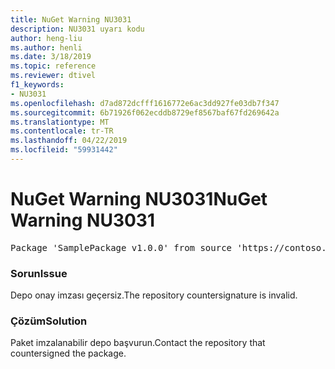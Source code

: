 ```yaml
---
title: NuGet Warning NU3031
description: NU3031 uyarı kodu
author: heng-liu
ms.author: henli
ms.date: 3/18/2019
ms.topic: reference
ms.reviewer: dtivel
f1_keywords:
- NU3031
ms.openlocfilehash: d7ad872dcfff1616772e6ac3dd927fe03db7f347
ms.sourcegitcommit: 6b71926f062ecddb8729ef8567baf67fd269642a
ms.translationtype: MT
ms.contentlocale: tr-TR
ms.lasthandoff: 04/22/2019
ms.locfileid: "59931442"
---
```

# <a name="nuget-warning-nu3031"></a><span data-ttu-id="81e3b-103">NuGet Warning NU3031</span><span class="sxs-lookup"><span data-stu-id="81e3b-103">NuGet Warning NU3031</span></span>

<pre>Package 'SamplePackage v1.0.0' from source 'https://contoso.com/index.json': The repository countersignature is invalid.</pre>

### <a name="issue"></a><span data-ttu-id="81e3b-104">Sorun</span><span class="sxs-lookup"><span data-stu-id="81e3b-104">Issue</span></span>

<span data-ttu-id="81e3b-105">Depo onay imzası geçersiz.</span><span class="sxs-lookup"><span data-stu-id="81e3b-105">The repository countersignature is invalid.</span></span>


### <a name="solution"></a><span data-ttu-id="81e3b-106">Çözüm</span><span class="sxs-lookup"><span data-stu-id="81e3b-106">Solution</span></span>

<span data-ttu-id="81e3b-107">Paket imzalanabilir depo başvurun.</span><span class="sxs-lookup"><span data-stu-id="81e3b-107">Contact the repository that countersigned the package.</span></span> 